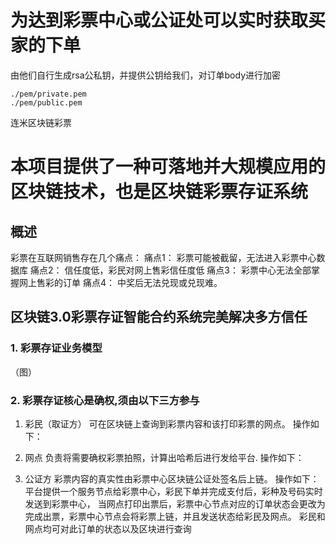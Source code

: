 
# 为达到彩票中心或公证处可以实时获取买家的下单

 由他们自行生成rsa公私钥，并提供公钥给我们，对订单body进行加密
 
 ```
./pem/private.pem
./pem/public.pem
 ```


连米区块链彩票 

# 本项目提供了一种可落地并大规模应用的区块链技术，也是区块链彩票存证系统 

## 概述
   彩票在互联网销售存在几个痛点：
   痛点1： 彩票可能被截留，无法进入彩票中心数据库
   痛点2： 信任度低，彩民对网上售彩信任度低
   痛点3： 彩票中心无法全部掌握网上售彩的订单
   痛点4： 中奖后无法兑现或兑现难。


## 区块链3.0彩票存证智能合约系统完美解决多方信任


### 1. 彩票存证业务模型
（图）


### 2. 彩票存证核心是确权,须由以下三方参与
1. 彩民（取证方） 可在区块链上查询到彩票内容和该打印彩票的网点。
   操作如下：

2. 网点 负责将需要确权彩票拍照，计算出哈希后进行发给平台.
   操作如下：
     
   
3. 公证方 彩票内容的真实性由彩票中心区块链公证处签名后上链。
   操作如下：
     平台提供一个服务节点给彩票中心，彩民下单并完成支付后，彩种及号码实时发送到彩票中心，
     当网点打印出票后，彩票中心节点对应的订单状态会更改为完成出票，彩票中心节点会将彩票上链，并且发送状态给彩民及网点。
     彩民和网点均可对此订单的状态以及区块进行查询


   


